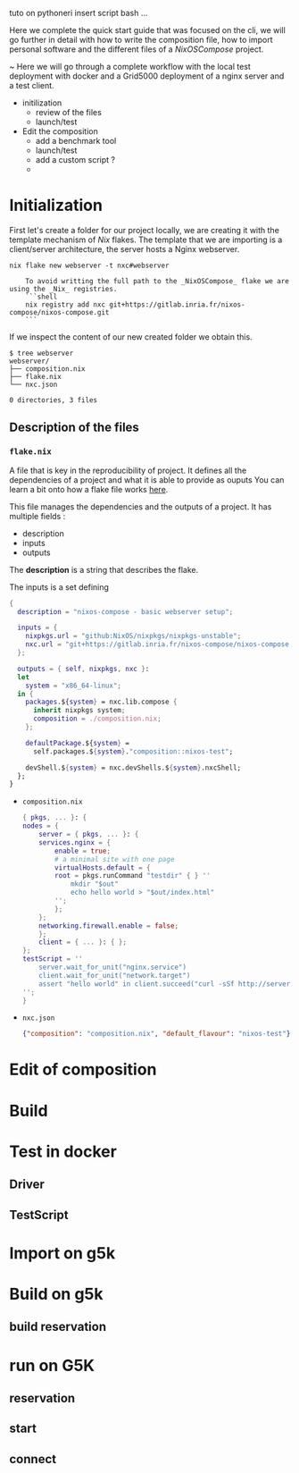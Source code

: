 tuto on pythoneri insert script bash ...


Here we complete the quick start guide that was focused on the cli, we will go further in detail with how to write the composition file, how to import personal software and the different files of a _NixOSCompose_ project.

~ Here we will go through a complete workflow with the local test deployment with docker and a Grid5000 deployment of a nginx server and a test client.

- initilization
  - review of the files
  - launch/test
- Edit the composition
  - add a benchmark tool
  - launch/test
  - add a custom script ?
  - 

# Initialization

First let's create a folder for our project locally, we are creating it with the template mechanism of _Nix_ flakes. The template that we are importing is a client/server architecture, the server hosts a Nginx webserver.

```
nix flake new webserver -t nxc#webserver
```

~~~admonish info
    To avoid writting the full path to the _NixOSCompose_ flake we are using the _Nix_ registries.
    ```shell
    nix registry add nxc git+https://gitlab.inria.fr/nixos-compose/nixos-compose.git
    ```
~~~

If we inspect the content of our new created folder we obtain this.
```
$ tree webserver
webserver/
├── composition.nix
├── flake.nix
└── nxc.json

0 directories, 3 files
```

## Description of the files

### `flake.nix`
  A file that is key in the reproducibility of project. It defines all the dependencies of a project and what it is able to provide as ouputs
  You can learn a bit onto how a flake file works [here](https://nix-tutorial.gitlabpages.inria.fr/nix-tutorial/flakes.html). 
    
  This file manages the dependencies and the outputs of a project. It has multiple fields :
   - description
   - inputs
   - outputs

  The **description** is a string that describes the flake.

  The inputs is a set defining 
  ```nix
  {
    description = "nixos-compose - basic webserver setup";

    inputs = {
      nixpkgs.url = "github:NixOS/nixpkgs/nixpkgs-unstable";
      nxc.url = "git+https://gitlab.inria.fr/nixos-compose/nixos-compose.git";
    };

    outputs = { self, nixpkgs, nxc }:
    let
      system = "x86_64-linux";
    in {
      packages.${system} = nxc.lib.compose {
        inherit nixpkgs system;
        composition = ./composition.nix;
      };

      defaultPackage.${system} =
        self.packages.${system}."composition::nixos-test";

      devShell.${system} = nxc.devShells.${system}.nxcShell;
    };
  }
  ```

    
- `composition.nix`
    ```nix
    { pkgs, ... }: {
    nodes = {
        server = { pkgs, ... }: {
        services.nginx = {
            enable = true;
            # a minimal site with one page
            virtualHosts.default = {
            root = pkgs.runCommand "testdir" { } ''
                mkdir "$out"
                echo hello world > "$out/index.html"
            '';
            };
        };
        networking.firewall.enable = false;
        };
        client = { ... }: { };
    };
    testScript = ''
        server.wait_for_unit("nginx.service")
        client.wait_for_unit("network.target")
        assert "hello world" in client.succeed("curl -sSf http://server/")
    '';
    }
    ```
- `nxc.json`
    ```json
    {"composition": "composition.nix", "default_flavour": "nixos-test"}
    ```
# Edit of composition

# Build

# Test in docker

## Driver
## TestScript
# Import on g5k

# Build on g5k
## build reservation

# run on G5K
## reservation
## start
## connect

